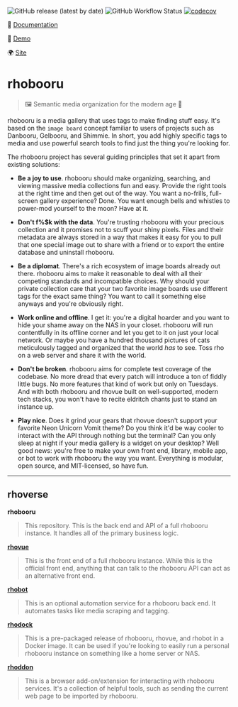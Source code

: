 ![GitHub release (latest by date)](https://img.shields.io/github/v/release/rhobooru/rhobooru) ![GitHub Workflow Status](https://img.shields.io/github/workflow/status/rhobooru/rhobooru/Run%20PHPUnit) [![codecov](https://codecov.io/gh/rhobooru/rhobooru/branch/master/graph/badge.svg)](https://codecov.io/gh/rhobooru/rhobooru)

📕 [Documentation](https://github.com/rhobooru/rhobooru/wiki)

🔧 [Demo](https://demo.rhobooru.com)

🌍 [Site](https://rhobooru.com) 

# rhobooru

> 🖼 Semantic media organization for the modern age 🎉

rhobooru is a media gallery that uses tags to make finding stuff easy. It's based on the `image board` concept familiar to users of projects such as Danbooru, Gelbooru, and Shimmie. In short, you add highly specific tags to media and use powerful search tools to find just the thing you're looking for.

The rhobooru project has several guiding principles that set it apart from existing solutions:

* **Be a joy to use**. rhobooru should make organizing, searching, and viewing massive media collections fun and easy. Provide the right tools at the right time and then get out of the way. You want a no-frills, full-screen gallery experience? Done. You want enough bells and whistles to power-mod yourself to the moon? Have at it.

* **Don't f%$k with the data**. You're trusting rhobooru with your precious collection and it promises not to scuff your shiny pixels. Files and their metadata are always stored in a way that makes it easy for you to pull that one special image out to share with a friend or to export the entire database and uninstall rhobooru.

* **Be a diplomat**. There's a rich ecosystem of image boards already out there. rhobooru aims to make it reasonable to deal with all their competing standards and incompatible choices. Why should your private collection care that your two favorite image boards use different tags for the exact same thing? You want to call it something else anyways and you're obviously right.

* **Work online and offline**. I get it: you're a digital hoarder and you want to hide your shame away on the NAS in your closet. rhobooru will run contentfully in its offline corner and let you get to it on just your local network. Or maybe you have a hundred thousand pictures of cats meticulously tagged and organized that the world *has* to see. Toss rho on a web server and share it with the world.

* **Don't be broken**. rhobooru aims for complete test coverage of the codebase. No more dread that every patch will introduce a ton of fiddly little bugs. No more features that kind of work but only on Tuesdays. And with both rhobooru and rhovue built on well-supported, modern tech stacks, you won't have to recite eldritch chants just to stand an instance up.

* **Play nice**. Does it grind your gears that rhovue doesn't support your favorite Neon Unicorn Vomit theme? Do you think it'd be way cooler to interact with the API through nothing but the terminal? Can you only sleep at night if your media gallery is a widget on your desktop? Well good news: you're free to make your own front end, library, mobile app, or bot to work with rhobooru the way you want. Everything is modular, open source, and MIT-licensed, so have fun.

***

## rhoverse

**rhobooru**
> This repository. This is the back end and API of a full rhobooru instance. It handles all of the primary business logic.

**[rhovue](https://github.com/rhobooru/rhovue)**
> This is the front end of a full rhobooru instance. While this is the official front end, anything that can talk to the rhobooru API can act as an alternative front end.

**[rhobot](https://github.com/rhobooru/rhobot)**
> This is an optional automation service for a rhobooru back end. It automates tasks like media scraping and tagging.

**[rhodock](https://github.com/rhobooru/rhodock)**
> This is a pre-packaged release of rhobooru, rhovue, and rhobot in a Docker image. It can be used if you're looking to easily run a personal rhobooru instance on something like a home server or NAS.

**[rhoddon](https://github.com/rhobooru/rhoddon)**
> This is a browser add-on/extension for interacting with rhobooru services. It's a collection of helpful tools, such as sending the current web page to be imported by rhobooru.
